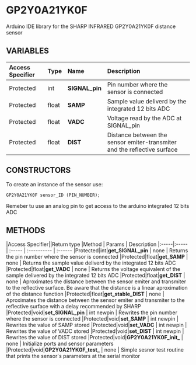 # GP2Y0A21YK0F
Arduino IDE library for the SHARP INFRARED GP2Y0A21YK0F distance sensor

## VARIABLES

|Access Specifier|Type|Name|Description
|:-----|:-----|:-----|:----------
|Protected|int|**SIGNAL_pin** |Pin number where the sensor is connected
|Protected|float|**SAMP** |Sample value deliverd by the integrated 12 bits ADC
|Protected|float|**VADC** |Voltage read by the ADC at SIGNAL_pin
|Protected|float|**DIST** |Distance between the sensor emiter-transmiter and the reflective surface

## CONSTRUCTORS
To create an instance of the sensor use:
```
GP2Y0A21YK0F sensor_ID (PIN_NUMBER);
```
Remeber tu use an analog pin to get access to the arduino integrated 12 bits ADC
## METHODS

|Access Specifier||Return type |Method | Params  | Description
|:-----|:----- | :----- | :---------- | :------
|Protected|int|**get_SIGNAL_pin** |   none | Returns the pin number where the sensor is connected
|Protected|float|**get_SAMP** |  none | Returns the sample value deliverd by the integrated 12 bits ADC
|Protected|float|**get_VADC** |     none  | Returns the voltage equivalent of the sample delivered by the integrated 12 bits ADC
|Protected|float|**get_DIST** | none  | Aproximates the distance between the sensor emiter and transmiter to the reflective surface. Be aware that the distance is a linear aproximation of the distance function
|Protected|float|**get_stable_DIST** | none  | Aproximates the distance between the sensor emiter and transmiter to the reflective surface with a delay recommended by SHARP
|Protected|void|**set_SIGNAL_pin** |  int newpin | Rewrites the pin number where the sensor is connected
|Protected|void|**set_SAMP** |     int newpin  | Rewrites the value of SAMP stored
|Protected|void|**set_VADC** | int newpin  | Rewrites the value of VADC stored
|Protected|void|**set_DIST** | int newpin  | Rewrites the value of DIST stored
|Protected|void|**GP2Y0A21YK0F_init_** | none  | Initialize ports and sensor parameters
|Protected|void|**GP2Y0A21YK0F_test_** | none  | Simple sesnor test routine that prints the sensor´s parameters at the serial monitor
